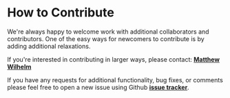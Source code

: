 # How to Contribute

We're always happy to welcome work with additional collaborators and contributors. One
of the easy ways for newcomers to contribute is by adding additional relaxations.

If you're interested in contributing in larger ways, please contact:
[**Matthew Wilhelm**](https://psor.uconn.edu/person/matthew-wilhelm/)

If you have any requests for additional functionality, bug fixes, or comments
please feel free to open a new issue using Github [**issue tracker**](https://github.com/PSORLab/DynamicBounds.jl/issues).
